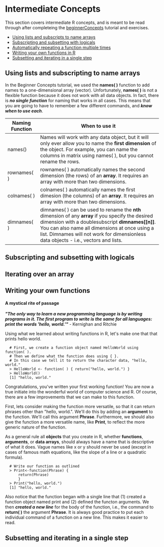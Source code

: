 # Intermediate Concepts

This section covers intermediate R concepts, and is meant to be read through after completeing the [beginnerConcepts]() tutorial and exercises.

+ [Using lists and subscripts to name arrays](#using-lists-and-subscripts-to-name-arrays)
+ [Subscripting and subsetting with logicals](#subscripting-and-subsetting-with-logicals)
+ [Automatically repeating a function multiple times](#automatically-repeating-a-function-multiple-times)
+ [Writing your own functions in R](#writing-your-own-functions-in-r)
+ [Subsetting and iterating in a single step](#subsetting-and-iterating-in-a-single-step)

## Using lists and subscripting to name arrays

In the Beginner Concepts tutorial, we used the **names( )** function to add names to a one-dimensional array (vector). Unfortunately, **names( )** is not a flexible function because it does not work with all data objects. In fact, there is ***no single function*** for naming that works in all cases. This means that you are going to have to remember a few different commands, and ***know when to use each***.

Naming Function | When to use it
--------------- | -------------------
names() | Names will work with any data object, but it will only ever allow you to name the **first dimension** of the object. For example, you can name the columns in matrix using names( ), but you cannot rename the rows.
rownames( ) |	rownames( ) automatically names the second dimension (the rows) of an **array**. It requires an array with more than two dimensions.
colnames( ) |	colnames( ) automatically names the first dimesion (the columns) of an **array**. It requires an array with more than two dimensions.
dimnames( ) |	dimnames( ) can be used to rename the **nth** dimension of any **array** if you specify the desired dimension with a doublesubscript **dimnames[[n]]**. You can also name all dimensions at once using a list.  Dimnames will not work for dimensionless data objects - i.e., vectors and lists.

## Subscripting and subsetting with logicals

## Iterating over an array

## Writing your own functions

#### A mystical rite of passage
***"The only way to learn a new programming language is by writing programs in it. The first program to write is the same for all languages: print the words 'hello, world.'"*** - Kernighan and Ritchie

Using what we learned about writing functions in R, let's make one that that prints hello world.

````
  # First, we create a function object named HelloWorld using function( ).
  # Then we define what the function does using { }.
  # In this case we tell it to return the character data, "hello, world."
  > HelloWorld <- function( ) { return("hello, world.") }
  > HelloWorld()
  [1] "hello, world."
````

Congratulations, you've written your first working function! You are now a true initiate into the wonderful world of computer science and R. Of course, there are a few improvements that we can make to this function.

First, lets consider making the function more versatile, so that it can return phrases other than "hello, world.". We'll do this by adding an **argument** to the function. We'll call this argument **Phrase**. Furthermore, we should also give the function a more versatile name, like **Print**, to reflect the more generic nature of the function.

As a general rule all **objects** that you create in R, whether **functions**, **arguments**, or **data arrays**, should always have a name that is descriptive of what it does. Vague names like x or y should never be used (except in cases of famous math equations, like the slope of a line or a quadratic formula).

````
  # Write our function as outlined
  > Print<-function(Phrase) {
      return(Phrase)
      }
  > Print("hello, world.")
  [1] "hello, world."
````
  
Also notice that the function began with a single line that (1) created a function object named print and (2) defined the functon arguments. We then ***created a new line*** for the body of the function, i.e., the command to **return( )** the argument **Phrase**. It is always good practice to put each individual command of a function on a new line. This makes it easier to read.

## Subsetting and iterating in a single step

